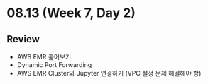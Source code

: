 # 08.13 (Week 7, Day 2)
## Review
- AWS EMR 훑어보기 
- Dynamic Port Forwarding
- AWS EMR Cluster와 Jupyter 연결하기 (VPC 설정 문제 해결해야 함)